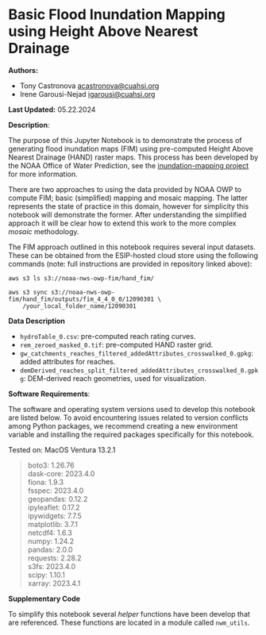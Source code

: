 # Basic Flood Inundation Mapping using Height Above Nearest Drainage

**Authors:**  
   - Tony Castronova <acastronova@cuahsi.org>    
   - Irene Garousi-Nejad <igarousi@cuahsi.org>  
    
**Last Updated:** 05.22.2024

**Description**:  

The purpose of this Jupyter Notebook is to demonstrate the process of generating flood inundation maps (FIM) using pre-computed Height Above Nearest Drainage (HAND) raster maps. This process has been developed by the NOAA Office of Water Prediction, see the [inundation-mapping project](https://github.com/NOAA-OWP/inundation-mapping) for more information. 

There are two approaches to using the data provided by NOAA OWP to compute FIM; basic (simplified) mapping and mosaic mapping. The latter represents the state of practice in this domain, however for simplicity this notebook will demonstrate the former. After understanding the simplified approach it will be clear how to extend this work to the more complex *mosaic* methodology.

The FIM approach outlined in this notebook requires several input datasets. These can be obtained from the ESIP-hosted cloud store using the following commands (note: full instructions are provided in repository linked above):

```
aws s3 ls s3://noaa-nws-owp-fim/hand_fim/  

aws s3 sync s3://noaa-nws-owp-fim/hand_fim/outputs/fim_4_4_0_0/12090301 \
    /your_local_folder_name/12090301 
```

**Data Description**

- `hydroTable_0.csv`: pre-computed reach rating curves.
- `rem_zeroed_masked_0.tif`: pre-computed HAND raster grid.
- `gw_catchments_reaches_filtered_addedAttributes_crosswalked_0.gpkg`: added attributes for reaches.
- `demDerived_reaches_split_filtered_addedAttributes_crosswalked_0.gpkg`: DEM-derived reach geometries, used for visualization.

**Software Requirements**:  

The software and operating system versions used to develop this notebook are listed below. To avoid encountering issues related to version conflicts among Python packages, we recommend creating a new environment variable and installing the required packages specifically for this notebook.

Tested on: MacOS Ventura 13.2.1  

> boto3: 1.26.76  
  dask-core: 2023.4.0  
  fiona: 1.9.3  
  fsspec: 2023.4.0  
  geopandas: 0.12.2   
  ipyleaflet: 0.17.2  
  ipywidgets: 7.7.5   
  matplotlib: 3.7.1   
  netcdf4: 1.6.3   
  numpy: 1.24.2  
  pandas: 2.0.0  
  requests: 2.28.2  
  s3fs: 2023.4.0  
  scipy: 1.10.1  
  xarray: 2023.4.1
  
**Supplementary Code**

To simplify this notebook several *helper* functions have been develop that are referenced. These functions are located in a module called `nwm_utils`.